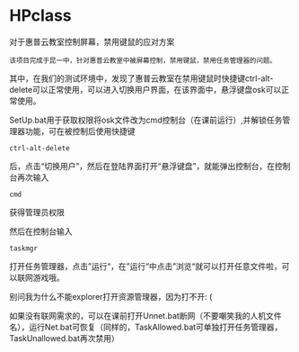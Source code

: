 # HPclass
对于惠普云教室控制屏幕，禁用键鼠的应对方案

	该项目完成于昆一中，针对惠普云教室中被屏幕控制，禁用键鼠，禁用任务管理器的问题。

 
其中，在我们的测试环境中，发现了惠普云教室在禁用键鼠时快捷键ctrl-alt-delete可以正常使用，可以进入切换用户界面，在该界面中，悬浮键盘osk可以正常使用。


SetUp.bat用于获取权限将osk文件改为cmd控制台（在课前运行）,并解锁任务管理器功能，可在被控制后使用快捷键

	ctrl-alt-delete
后，点击“切换用户”，然后在登陆界面打开“悬浮键盘”，就能弹出控制台，在控制台再次输入
 
 	cmd
获得管理员权限


然后在控制台输入
 
 	taskmgr
打开任务管理器，点击”运行“，在”运行“中点击”浏览“就可以打开任意文件啦，可以联网游戏哦。


别问我为什么不能explorer打开资源管理器，因为打不开: (


如果没有联网需求的，可以在课前打开Unnet.bat断网（不要嘲笑我的人机文件名），运行Net.bat可恢复（同样的，TaskAllowed.bat可单独打开任务管理器，TaskUnallowed.bat再次禁用）
